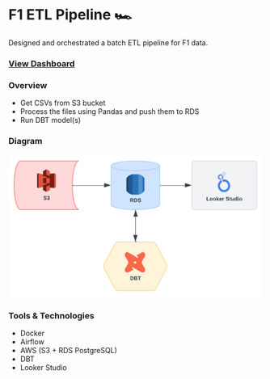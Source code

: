 # F1 ETL Pipeline 🏎️

Designed and orchestrated a batch ETL pipeline for F1 data.

### [View Dashboard](https://lookerstudio.google.com/u/2/reporting/726a8752-3a0c-45a2-9064-f091a137e920/page/FRM4D)

### Overview
- Get CSVs from S3 bucket
- Process the files using Pandas and push them to RDS
- Run DBT model(s)

### Diagram
![diagram](diagram.png)

### Tools & Technologies
- Docker
- Airflow
- AWS (S3 + RDS PostgreSQL)
- DBT
- Looker Studio
